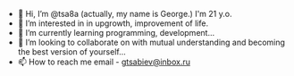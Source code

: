 - 👋 Hi, I’m @tsa8a (actually, my name is George.) I'm 21 y.o.
- 👀 I’m interested in in upgrowth, improvement of life.
- 🌱 I’m currently learning programming, development...
- 💞️ I’m looking to collaborate on with mutual understanding and becoming the best version of yourself...
- 📫 How to reach me email - gtsabiev@inbox.ru

<!---
tsa8a/tsa8a is a ✨ special ✨ repository because its `README.md` (this file) appears on your GitHub profile.
You can click the Preview link to take a look at your changes.
--->
